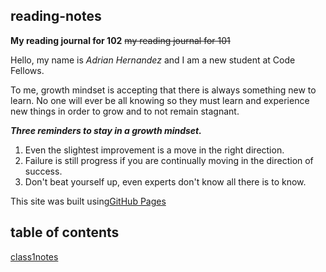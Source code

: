 ## reading-notes

**My reading journal for 102** ~~my reading journal for 101~~

Hello, my name is *Adrian Hernandez* and I am a new student at Code Fellows.

To me, growth mindset is accepting that there is always something new to learn. No one will ever be all knowing so they must learn and experience new things in order to grow and to not remain stagnant.

***Three reminders to stay in a growth mindset.***

1. Even the slightest improvement is a move in the right direction. 
2. Failure is still progress if you are continually moving in the direction of success.
3. Don't beat yourself up, even experts don't know all there is to know.

This site was built using[GitHub Pages](https://github.com/Adrian6759)

## table of contents

[class1notes](class1notes.md)
